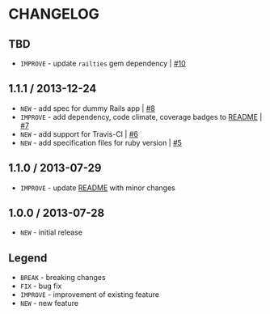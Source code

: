 CHANGELOG
=========

TBD
------------------

- `IMPROVE` - update `railties` gem dependency | [#10][]


1.1.1 / 2013-12-24
------------------

- `NEW` - add spec for dummy Rails app | [#8][]
- `IMPROVE` - add dependency, code climate, coverage badges to [README](README.md) | [#7][]
- `NEW` - add support for Travis-CI | [#6][]
- `NEW` - add specification files for ruby version | [#5][]


1.1.0 / 2013-07-29
------------------

- `IMPROVE` - update [README](README.md) with minor changes


1.0.0 / 2013-07-28
------------------

- `NEW` - initial release


Legend
------

- `BREAK`   - breaking changes
- `FIX`     - bug fix
- `IMPROVE` - improvement of existing feature
- `NEW`     - new feature

<!--- The following link definition list is generated by PimpMyChangelog --->
[#5]: https://github.com/jhx/gem-the1kbgrid-css-rails/issues/5
[#6]: https://github.com/jhx/gem-the1kbgrid-css-rails/issues/6
[#7]: https://github.com/jhx/gem-the1kbgrid-css-rails/issues/7
[#8]: https://github.com/jhx/gem-the1kbgrid-css-rails/issues/8
[#10]: https://github.com/jhx/gem-the1kbgrid-css-rails/issues/10
